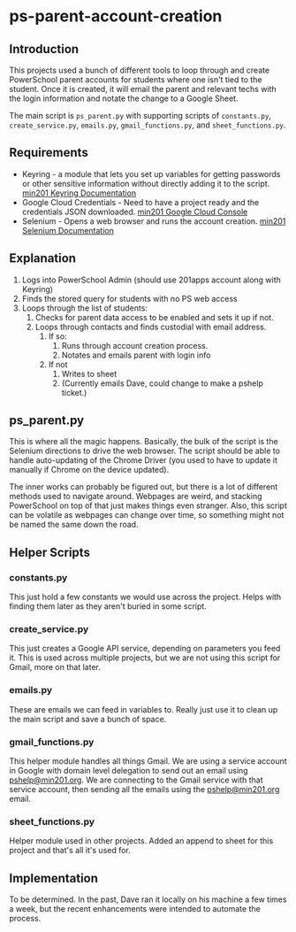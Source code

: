# ps-parent-account-creation

## Introduction

This projects used a bunch of different tools to loop through and create PowerSchool parent accounts for students where one isn't tied to the student. Once it is created, it will email the parent and relevant techs with the login information and notate the change to a Google Sheet.

The main script is `ps_parent.py` with supporting scripts of `constants.py`, `create_service.py`, `emails.py`, `gmail_functions.py`, and `sheet_functions.py`.

## Requirements

- Keyring - a module that lets you set up variables for getting passwords or other sensitive information without directly adding it to the script. [min201 Keyring Documentation](https://github.com/Minooka-CCSD-201/min201-documentation/blob/main/keyring.md)
- Google Cloud Credentials - Need to have a project ready and the credentials JSON downloaded. [min201 Google Cloud Console](https://github.com/Minooka-CCSD-201/min201-documentation/blob/main/google-cloud-console.md)
- Selenium - Opens a web browser and runs the account creation. [min201 Selenium Documentation](https://github.com/Minooka-CCSD-201/min201-documentation/blob/main/selenium.md)

## Explanation

1. Logs into PowerSchool Admin (should use 201apps account along with Keyring)
2. Finds the stored query for students with no PS web access
3. Loops through the list of students:
   1. Checks for parent data access to be enabled and sets it up if not.
   2. Loops through contacts and finds custodial with email address.
      1. If so:
         1. Runs through account creation process.
         2. Notates and emails parent with login info
      2. If not
         1. Writes to sheet
         2. (Currently emails Dave, could change to make a pshelp ticket.)

## ps_parent.py

This is where all the magic happens. Basically, the bulk of the script is the Selenium directions to drive the web browser. The script should be able to handle auto-updating of the Chrome Driver (you used to have to update it manually if Chrome on the device updated).

The inner works can probably be figured out, but there is a lot of different methods used to navigate around. Webpages are weird, and stacking PowerSchool on top of that just makes things even stranger. Also, this script can be volatile as webpages can change over time, so something might not be named the same down the road.

## Helper Scripts

### constants.py

This just hold a few constants we would use across the project. Helps with finding them later as they aren't buried in some script.

### create_service.py

This just creates a Google API service, depending on parameters you feed it. This is used across multiple projects, but we are not using this script for Gmail, more on that later.

### emails.py

These are emails we can feed in variables to. Really just use it to clean up the main script and save a bunch of space.

### gmail_functions.py

This helper module handles all things Gmail. We are using a service account in Google with domain level delegation to send out an email using pshelp@min201.org. We are connecting to the Gmail service with that service account, then sending all the emails using the pshelp@min201.org email.

### sheet_functions.py

Helper module used in other projects. Added an append to sheet for this project and that's all it's used for.

## Implementation

To be determined. In the past, Dave ran it locally on his machine a few times a week, but the recent enhancements were intended to automate the process.
